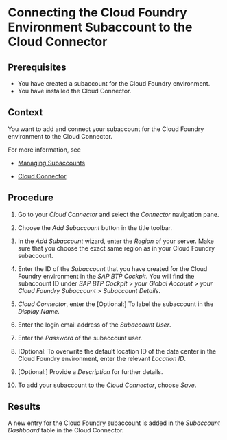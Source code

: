 <!-- loiof0fcf6887866490b8b80af97f7e1fd81 -->

# Connecting the Cloud Foundry Environment Subaccount to the Cloud Connector



<a name="loiof0fcf6887866490b8b80af97f7e1fd81__prereq_a2b_lsj_1kb"/>

## Prerequisites

-   You have created a subaccount for the Cloud Foundry environment.
-   You have installed the Cloud Connector.



## Context

You want to add and connect your subaccount for the Cloud Foundry environment to the Cloud Connector.

For more information, see

-   [Managing Subaccounts](https://help.sap.com/viewer/cca91383641e40ffbe03bdc78f00f681/Cloud/en-US/f16df12fab9f4fe1b8a4122f0fd54b6e.html)

-   [Cloud Connector](https://help.sap.com/viewer/cca91383641e40ffbe03bdc78f00f681/Cloud/en-US/e6c7616abb5710148cfcf3e75d96d596.html)




## Procedure

1.  Go to your *Cloud Connector* and select the *Connector* navigation pane.

2.  Choose the *Add Subaccount* button in the title toolbar.

3.  In the *Add Subaccount* wizard, enter the *Region* of your server. Make sure that you choose the exact same region as in your Cloud Foundry subaccount.

4.  Enter the ID of the *Subaccount* that you have created for the Cloud Foundry environment in the *SAP BTP Cockpit*. You will find the subaccount ID under *SAP BTP Cockpit* \> *your Global Account* \> *your Cloud Foundry Subaccount* \> *Subaccount Details*.

5.  *Cloud Connector*, enter the \[Optional:\] To label the subaccount in the *Display Name*.

6.  Enter the login email address of the *Subaccount User*.

7.  Enter the *Password* of the subaccount user.

8.  \[Optional: To overwrite the default location ID of the data center in the Cloud Foundry environment, enter the relevant *Location ID*.

9.  \[Optional:\] Provide a *Description* for further details.

10. To add your subaccount to the *Cloud Connector*, choose *Save*.




<a name="loiof0fcf6887866490b8b80af97f7e1fd81__result_fw4_lvj_1kb"/>

## Results

A new entry for the Cloud Foundry subaccount is added in the *Subaccount Dashboard* table in the Cloud Connector.

